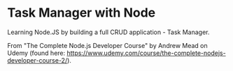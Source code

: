 # Task Manager with Node

Learning Node.JS by building a full CRUD application - Task Manager.

From "The Complete Node.js Developer Course" by Andrew Mead on Udemy (found here: https://www.udemy.com/course/the-complete-nodejs-developer-course-2/).